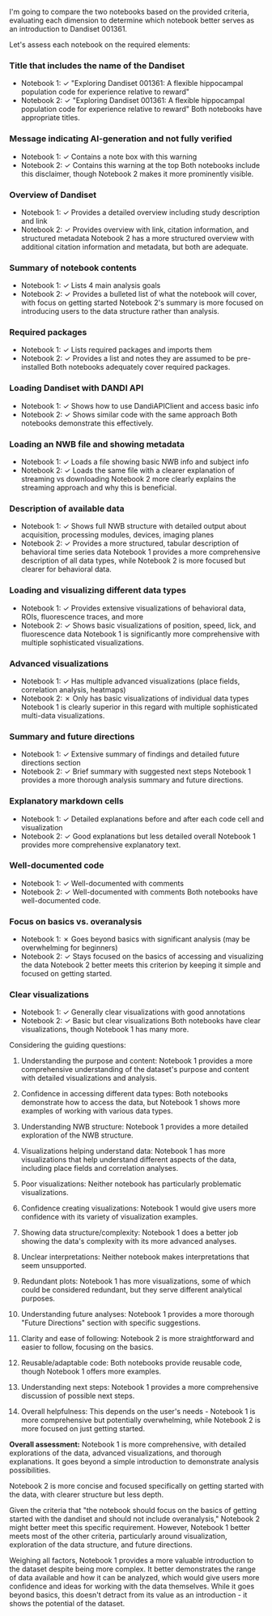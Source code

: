 I'm going to compare the two notebooks based on the provided criteria, evaluating each dimension to determine which notebook better serves as an introduction to Dandiset 001361.

Let's assess each notebook on the required elements:

### Title that includes the name of the Dandiset
- Notebook 1: ✓ "Exploring Dandiset 001361: A flexible hippocampal population code for experience relative to reward"
- Notebook 2: ✓ "Exploring Dandiset 001361: A flexible hippocampal population code for experience relative to reward"
Both notebooks have appropriate titles.

### Message indicating AI-generation and not fully verified
- Notebook 1: ✓ Contains a note box with this warning
- Notebook 2: ✓ Contains this warning at the top
Both notebooks include this disclaimer, though Notebook 2 makes it more prominently visible.

### Overview of Dandiset
- Notebook 1: ✓ Provides a detailed overview including study description and link
- Notebook 2: ✓ Provides overview with link, citation information, and structured metadata
Notebook 2 has a more structured overview with additional citation information and metadata, but both are adequate.

### Summary of notebook contents
- Notebook 1: ✓ Lists 4 main analysis goals
- Notebook 2: ✓ Provides a bulleted list of what the notebook will cover, with focus on getting started
Notebook 2's summary is more focused on introducing users to the data structure rather than analysis.

### Required packages
- Notebook 1: ✓ Lists required packages and imports them
- Notebook 2: ✓ Provides a list and notes they are assumed to be pre-installed
Both notebooks adequately cover required packages.

### Loading Dandiset with DANDI API
- Notebook 1: ✓ Shows how to use DandiAPIClient and access basic info
- Notebook 2: ✓ Shows similar code with the same approach
Both notebooks demonstrate this effectively.

### Loading an NWB file and showing metadata
- Notebook 1: ✓ Loads a file showing basic NWB info and subject info
- Notebook 2: ✓ Loads the same file with a clearer explanation of streaming vs downloading
Notebook 2 more clearly explains the streaming approach and why this is beneficial.

### Description of available data
- Notebook 1: ✓ Shows full NWB structure with detailed output about acquisition, processing modules, devices, imaging planes
- Notebook 2: ✓ Provides a more structured, tabular description of behavioral time series data
Notebook 1 provides a more comprehensive description of all data types, while Notebook 2 is more focused but clearer for behavioral data.

### Loading and visualizing different data types
- Notebook 1: ✓ Provides extensive visualizations of behavioral data, ROIs, fluorescence traces, and more
- Notebook 2: ✓ Shows basic visualizations of position, speed, lick, and fluorescence data
Notebook 1 is significantly more comprehensive with multiple sophisticated visualizations.

### Advanced visualizations
- Notebook 1: ✓ Has multiple advanced visualizations (place fields, correlation analysis, heatmaps)
- Notebook 2: ✗ Only has basic visualizations of individual data types
Notebook 1 is clearly superior in this regard with multiple sophisticated multi-data visualizations.

### Summary and future directions
- Notebook 1: ✓ Extensive summary of findings and detailed future directions section
- Notebook 2: ✓ Brief summary with suggested next steps
Notebook 1 provides a more thorough analysis summary and future directions.

### Explanatory markdown cells
- Notebook 1: ✓ Detailed explanations before and after each code cell and visualization
- Notebook 2: ✓ Good explanations but less detailed overall
Notebook 1 provides more comprehensive explanatory text.

### Well-documented code
- Notebook 1: ✓ Well-documented with comments
- Notebook 2: ✓ Well-documented with comments
Both notebooks have well-documented code.

### Focus on basics vs. overanalysis
- Notebook 1: ✗ Goes beyond basics with significant analysis (may be overwhelming for beginners)
- Notebook 2: ✓ Stays focused on the basics of accessing and visualizing the data
Notebook 2 better meets this criterion by keeping it simple and focused on getting started.

### Clear visualizations
- Notebook 1: ✓ Generally clear visualizations with good annotations
- Notebook 2: ✓ Basic but clear visualizations
Both notebooks have clear visualizations, though Notebook 1 has many more.

Considering the guiding questions:

1. Understanding the purpose and content:
Notebook 1 provides a more comprehensive understanding of the dataset's purpose and content with detailed visualizations and analysis.

2. Confidence in accessing different data types:
Both notebooks demonstrate how to access the data, but Notebook 1 shows more examples of working with various data types.

3. Understanding NWB structure:
Notebook 1 provides a more detailed exploration of the NWB structure.

4. Visualizations helping understand data:
Notebook 1 has more visualizations that help understand different aspects of the data, including place fields and correlation analyses.

5. Poor visualizations:
Neither notebook has particularly problematic visualizations.

6. Confidence creating visualizations:
Notebook 1 would give users more confidence with its variety of visualization examples.

7. Showing data structure/complexity:
Notebook 1 does a better job showing the data's complexity with its more advanced analyses.

8. Unclear interpretations:
Neither notebook makes interpretations that seem unsupported.

9. Redundant plots:
Notebook 1 has more visualizations, some of which could be considered redundant, but they serve different analytical purposes.

10. Understanding future analyses:
Notebook 1 provides a more thorough "Future Directions" section with specific suggestions.

11. Clarity and ease of following:
Notebook 2 is more straightforward and easier to follow, focusing on the basics.

12. Reusable/adaptable code:
Both notebooks provide reusable code, though Notebook 1 offers more examples.

13. Understanding next steps:
Notebook 1 provides a more comprehensive discussion of possible next steps.

14. Overall helpfulness:
This depends on the user's needs - Notebook 1 is more comprehensive but potentially overwhelming, while Notebook 2 is more focused on just getting started.

**Overall assessment:**
Notebook 1 is more comprehensive, with detailed explorations of the data, advanced visualizations, and thorough explanations. It goes beyond a simple introduction to demonstrate analysis possibilities.

Notebook 2 is more concise and focused specifically on getting started with the data, with clearer structure but less depth.

Given the criteria that "the notebook should focus on the basics of getting started with the dandiset and should not include overanalysis," Notebook 2 might better meet this specific requirement. However, Notebook 1 better meets most of the other criteria, particularly around visualization, exploration of the data structure, and future directions.

Weighing all factors, Notebook 1 provides a more valuable introduction to the dataset despite being more complex. It better demonstrates the range of data available and how it can be analyzed, which would give users more confidence and ideas for working with the data themselves. While it goes beyond basics, this doesn't detract from its value as an introduction - it shows the potential of the dataset.